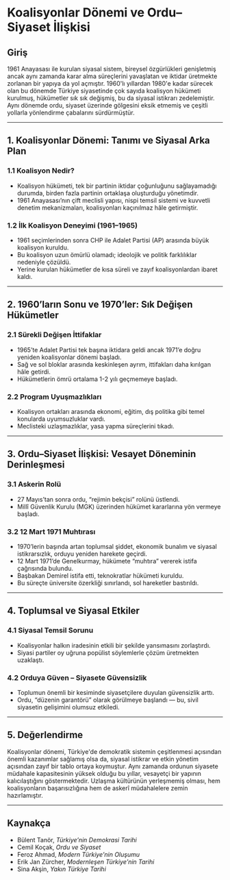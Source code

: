# Koalisyonlar Dönemi ve Ordu–Siyaset İlişkisi

## Giriş

1961 Anayasası ile kurulan siyasal sistem, bireysel özgürlükleri genişletmiş ancak aynı zamanda karar alma süreçlerini yavaşlatan ve iktidar üretmekte zorlanan bir yapıya da yol açmıştır. 1960'lı yıllardan 1980'e kadar sürecek olan bu dönemde Türkiye siyasetinde çok sayıda koalisyon hükümeti kurulmuş, hükümetler sık sık değişmiş, bu da siyasal istikrarı zedelemiştir. Aynı dönemde ordu, siyaset üzerinde gölgesini eksik etmemiş ve çeşitli yollarla yönlendirme çabalarını sürdürmüştür.

---

## 1. Koalisyonlar Dönemi: Tanımı ve Siyasal Arka Plan

### 1.1 Koalisyon Nedir?

- Koalisyon hükümeti, tek bir partinin iktidar çoğunluğunu sağlayamadığı durumda, birden fazla partinin ortaklaşa oluşturduğu yönetimdir.
- 1961 Anayasası’nın çift meclisli yapısı, nispi temsil sistemi ve kuvvetli denetim mekanizmaları, koalisyonları kaçınılmaz hâle getirmiştir.

### 1.2 İlk Koalisyon Deneyimi (1961–1965)

- 1961 seçimlerinden sonra CHP ile Adalet Partisi (AP) arasında büyük koalisyon kuruldu.
- Bu koalisyon uzun ömürlü olamadı; ideolojik ve politik farklılıklar nedeniyle çözüldü.
- Yerine kurulan hükümetler de kısa süreli ve zayıf koalisyonlardan ibaret kaldı.

---

## 2. 1960’ların Sonu ve 1970’ler: Sık Değişen Hükümetler

### 2.1 Sürekli Değişen İttifaklar

- 1965’te Adalet Partisi tek başına iktidara geldi ancak 1971’e doğru yeniden koalisyonlar dönemi başladı.
- Sağ ve sol bloklar arasında keskinleşen ayrım, ittifakları daha kırılgan hâle getirdi.
- Hükümetlerin ömrü ortalama 1-2 yılı geçmemeye başladı.

### 2.2 Program Uyuşmazlıkları

- Koalisyon ortakları arasında ekonomi, eğitim, dış politika gibi temel konularda uyumsuzluklar vardı.
- Meclisteki uzlaşmazlıklar, yasa yapma süreçlerini tıkadı.

---

## 3. Ordu–Siyaset İlişkisi: Vesayet Döneminin Derinleşmesi

### 3.1 Askerin Rolü

- 27 Mayıs’tan sonra ordu, “rejimin bekçisi” rolünü üstlendi.
- Millî Güvenlik Kurulu (MGK) üzerinden hükümet kararlarına yön vermeye başladı.

### 3.2 12 Mart 1971 Muhtırası

- 1970’lerin başında artan toplumsal şiddet, ekonomik bunalım ve siyasal istikrarsızlık, orduyu yeniden harekete geçirdi.
- 12 Mart 1971’de Genelkurmay, hükümete “muhtıra” vererek istifa çağrısında bulundu.
- Başbakan Demirel istifa etti, teknokratlar hükümeti kuruldu.
- Bu süreçte üniversite özerkliği sınırlandı, sol hareketler bastırıldı.

---

## 4. Toplumsal ve Siyasal Etkiler

### 4.1 Siyasal Temsil Sorunu

- Koalisyonlar halkın iradesinin etkili bir şekilde yansımasını zorlaştırdı.
- Siyasi partiler oy uğruna popülist söylemlerle çözüm üretmekten uzaklaştı.

### 4.2 Orduya Güven – Siyasete Güvensizlik

- Toplumun önemli bir kesiminde siyasetçilere duyulan güvensizlik arttı.
- Ordu, “düzenin garantörü” olarak görülmeye başlandı — bu, sivil siyasetin gelişimini olumsuz etkiledi.

---

## 5. Değerlendirme

Koalisyonlar dönemi, Türkiye'de demokratik sistemin çeşitlenmesi açısından önemli kazanımlar sağlamış olsa da, siyasal istikrar ve etkin yönetim açısından zayıf bir tablo ortaya koymuştur. Aynı zamanda ordunun siyasete müdahale kapasitesinin yüksek olduğu bu yıllar, vesayetçi bir yapının kalıcılaştığını göstermektedir. Uzlaşma kültürünün yerleşmemiş olması, hem koalisyonların başarısızlığına hem de askerî müdahalelere zemin hazırlamıştır.

---

## Kaynakça

- Bülent Tanör, _Türkiye’nin Demokrasi Tarihi_
- Cemil Koçak, _Ordu ve Siyaset_
- Feroz Ahmad, _Modern Türkiye’nin Oluşumu_
- Erik Jan Zürcher, _Modernleşen Türkiye’nin Tarihi_
- Sina Akşin, _Yakın Türkiye Tarihi_
